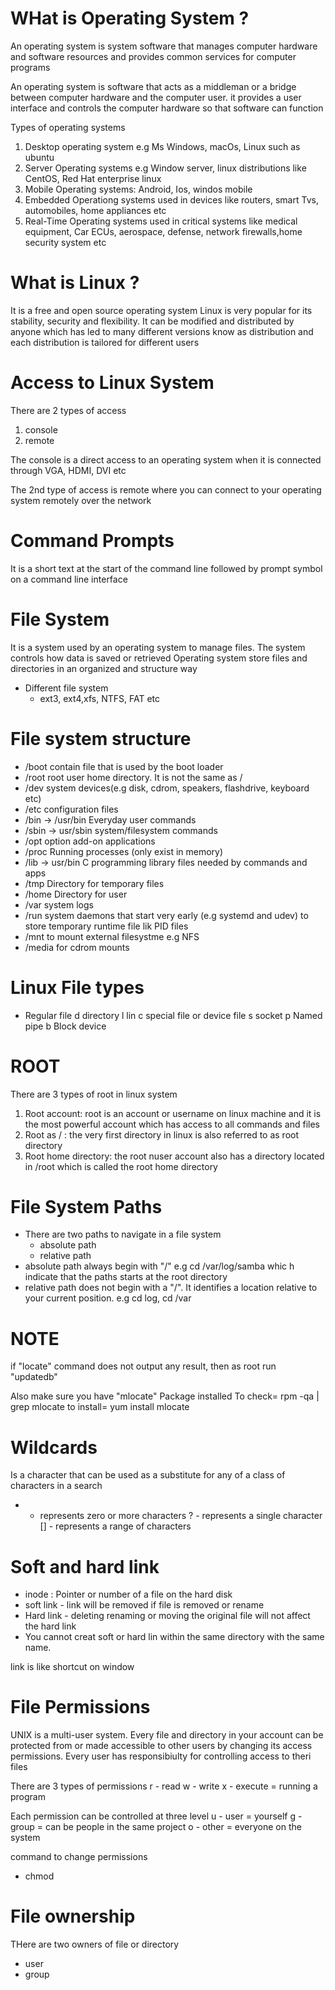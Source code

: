 # WHat is Operating System ?
An operating system is system software that manages computer hardware and software resources and provides common services for computer programs

An operating system is software that acts as a middleman or a bridge between computer hardware and the computer user. it provides a user interface and controls the computer hardware so that software can function

Types of operating systems
1. Desktop operating system e.g Ms Windows, macOs, Linux such as ubuntu
2. Server Operating systems e.g Window server, linux distributions like CentOS, Red Hat enterprise linux
3. Mobile Operating systems: Android, Ios, windos mobile
4. Embedded Operationg systems used in devices like routers, smart Tvs, automobiles, home appliances etc
5. Real-Time Operating systems used in critical systems like medical equipment, Car ECUs, aerospace, defense, network firewalls,home security system etc

# What is Linux ?
It is a free and open source operating system
Linux is very popular for its stability, security and flexibility. It can be modified and distributed by anyone which has led to many different versions know as distribution and each distribution is tailored for different users

# Access to Linux System
There are 2 types of access
1. console
2. remote

The console is a direct access to an operating system when it is connected through VGA, HDMI, DVI etc

The 2nd type of access is remote where you can connect to your operating system remotely over the network

# Command Prompts
It is a short text at the start of the command line followed by prompt symbol on a command line interface

# File System
It is a system used by an operating system to manage files. The system controls how data is saved or retrieved
Operating system store files and directories in an organized and structure way
- Different file system
  * ext3, ext4,xfs, NTFS, FAT etc

# File system structure
- /boot  contain file that is used by the boot loader
- /root root user home directory. It is not the same as /
- /dev system devices(e.g disk, cdrom, speakers, flashdrive, keyboard etc)
- /etc  configuration files
- /bin -> /usr/bin   Everyday user commands
- /sbin -> usr/sbin    system/filesystem commands
- /opt   option add-on applications
- /proc Running processes (only exist in memory)
- /lib -> usr/bin  C programming library files needed by commands and apps
- /tmp Directory for temporary files
- /home Directory for user
- /var system logs
- /run system daemons that start very early (e.g systemd and udev) to store temporary runtime file lik PID files
- /mnt to mount external filesystme e.g NFS
- /media for cdrom mounts

# Linux File types
- Regular file
d directory
l lin
c special file or device file
s socket
p Named pipe
b Block device

# ROOT
There are 3 types of root in linux system
1. Root account: root is an account or username on linux machine and it is the most powerful account which has access to all commands and files
2. Root as / : the very first directory in linux is also referred to as root directory
3. Root home directory: the root nuser account also has a directory located in /root which is called the root home directory

# File System Paths
- There are two paths to navigate in a file system
  * absolute path
  * relative path
- absolute path always begin with "/" e.g cd /var/log/samba  whic h indicate that the paths starts at the root directory
- relative path does not begin with a "/". It identifies a location relative to your current position. e.g cd log, cd /var

# NOTE
if "locate" command does not output any result, then as root run "updatedb"

Also make sure you have "mlocate"
Package installed
To check= rpm -qa | grep mlocate
to install= yum install mlocate

# Wildcards
Is a character that can be used as a substitute for any of a class of characters in a search
* - represents zero or more characters
? - represents a single character
[] - represents a range of characters

# Soft and hard link
- inode : Pointer or number of a file on the hard disk
- soft link - link will be removed if file is removed or rename
- Hard link - deleting renaming or moving the original file will not affect the hard link
- You cannot creat soft or hard lin within the same directory with the same name.

link is like shortcut on window

# File Permissions
UNIX is a multi-user system. Every file and directory in your account can be protected from or made accessible to other users by changing its access permissions. Every user has responsibiulty for controlling access to theri files

There are 3 types of permissions
r - read
w - write
x - execute = running a program

Each permission can be controlled at three level
u  - user = yourself
g - group = can be people in the same project
o - other = everyone on the system

command to change permissions
- chmod

# File ownership
THere are two owners of file or directory
- user
- group